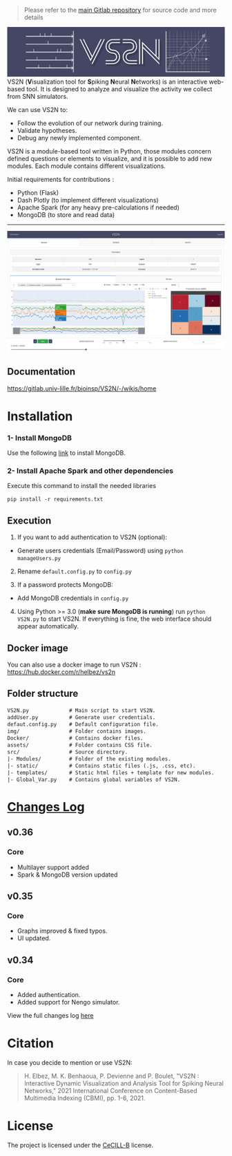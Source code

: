 > Please refer to the [main Gitlab repository](https://gitlab.univ-lille.fr/bioinsp/VS2N) for source code and more details

![Banner](img/banner.png)
VS2N (**V**isualization tool for **S**piking **N**eural **N**etworks) is an interactive web-based tool. It is designed to analyze and visualize the activity we collect from SNN simulators.

We can use VS2N to:
- Follow the evolution of our network during training.
- Validate hypotheses.
- Debug any newly implemented component.

VS2N is a module-based tool written in Python, those modules concern
defined questions or elements to visualize, and it is possible to add
new modules. Each module contains different visualizations.

Initial requirements for contributions :
- Python (Flask)
- Dash Plotly (to implement different visualizations)
- Apache Spark (for any heavy pre-calculations if needed)
- MongoDB (to store and read data)

--------

![VS2N](img/1.png)

## Documentation

https://gitlab.univ-lille.fr/bioinsp/VS2N/-/wikis/home

# Installation

### 1- Install MongoDB

Use the following [link](https://docs.mongodb.com/manual/administration/install-community/) to install MongoDB.

### 2- Install Apache Spark and other dependencies

Execute this command to install the needed libraries

```console
pip install -r requirements.txt
```

## Execution

1. If you want to add authentication to VS2N (optional):

- Generate users credentials (Email/Password) using `python manageUsers.py`

2. Rename `default.config.py` to `config.py`

3. If a password protects MongoDB:

- Add MongoDB credentials in `config.py`


4. Using Python >= 3.0 (**make sure MongoDB is running**) run `python VS2N.py` to start VS2N. If everything is fine, the web interface should appear automatically.

## Docker image
You can also use a docker image to run VS2N : https://hub.docker.com/r/helbez/vs2n

## Folder structure

```
VS2N.py             # Main script to start VS2N.
addUser.py          # Generate user credentials.
defaut.config.py    # Default configuration file.
img/                # Folder contains images.
Docker/             # Contains docker files.
assets/             # Folder contains CSS file.
src/                # Source directory.
|- Modules/         # Folder of the existing modules.
|- static/          # Contains static files (.js, .css, etc).
|- templates/       # Static html files + template for new modules.
|- Global_Var.py    # Contains global variables of VS2N.
```

# [Changes Log](https://gitlab.univ-lille.fr/bioinsp/VS2N/-/blob/master/CHANGELOG.md)

## v0.36	

### Core
- Multilayer support added
- Spark & MongoDB version updated

## v0.35	

### Core
- Graphs improved & fixed typos.
- UI updated.

## v0.34	

### Core
- Added authentication.
- Added support for Nengo simulator.

View the full changes log [here](https://gitlab.univ-lille.fr/bioinsp/VS2N/-/blob/master/CHANGELOG.md)

# Citation

In case you decide to mention or use VS2N:

> H. Elbez, M. K. Benhaoua, P. Devienne and P. Boulet, "VS2N : Interactive Dynamic Visualization and Analysis Tool for Spiking Neural Networks," 2021 International Conference on Content-Based Multimedia Indexing (CBMI), pp. 1-6, 2021.
# License

The project is licensed under the [CeCILL-B](https://gitlab.univ-lille.fr/bioinsp/VS2N/-/blob/master/LICENSE) license.
